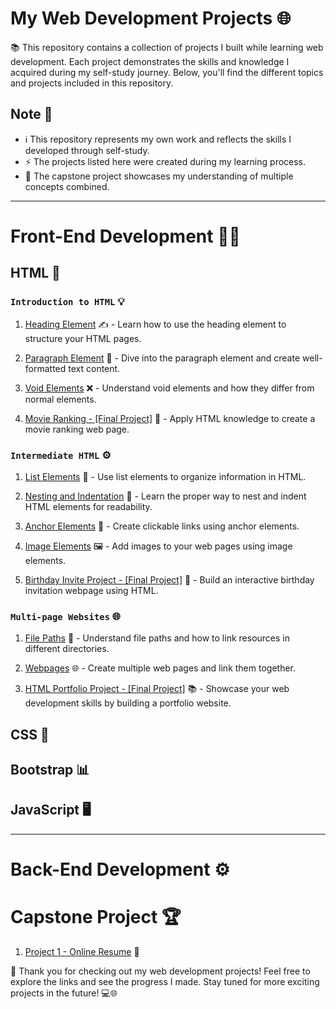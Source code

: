 # My Web Development Projects 🌐

📚 This repository contains a collection of projects I built while learning web development. Each project demonstrates the skills and knowledge I acquired during my self-study journey. Below, you'll find the different topics and projects included in this repository.

## Note 📝

- ℹ️ This repository represents my own work and reflects the skills I developed through self-study.
- ⚡ The projects listed here were created during my learning process.
- 🌟 The capstone project showcases my understanding of multiple concepts combined.

---

# Front-End Development 👨‍💻

## HTML 📄

### `Introduction to HTML` 💡

1. [Heading Element](https://sandip3.github.io/Angela-Yu/The%20Complete%202023%20Web%20Development%20Bootcamp/1%20-%20Front%20end%20Web%20Development/1%20-%20HTML/1%20-%20Introduction-to-HTML/2.1%20Heading%20Element/index.html) ✍️ - Learn how to use the heading element to structure your HTML pages.

2. [Paragraph Element](https://sandip3.github.io/Angela-Yu/The%20Complete%202023%20Web%20Development%20Bootcamp/1%20-%20Front%20end%20Web%20Development/1%20-%20HTML/1%20-%20Introduction-to-HTML/2.2%20Paragraph%20Element/index.html) 📃 - Dive into the paragraph element and create well-formatted text content.

3. [Void Elements](https://sandip3.github.io/Angela-Yu/The%20Complete%202023%20Web%20Development%20Bootcamp/1%20-%20Front%20end%20Web%20Development/1%20-%20HTML/1%20-%20Introduction-to-HTML/2.3%20Void%20Elements/index.html) ❌ - Understand void elements and how they differ from normal elements.

4. [Movie Ranking - [Final Project]](https://sandip3.github.io/Angela-Yu/The%20Complete%202023%20Web%20Development%20Bootcamp/1%20-%20Front%20end%20Web%20Development/1%20-%20HTML/1%20-%20Introduction-to-HTML/2.4%20Movie%20Ranking%20Project/index.html) 🎥 - Apply HTML knowledge to create a movie ranking web page.

### `Intermediate HTML` ⚙️

1. [List Elements](https://sandip3.github.io/Angela-Yu/The%20Complete%202023%20Web%20Development%20Bootcamp/1%20-%20Front%20end%20Web%20Development/1%20-%20HTML/2%20-%20Intermediate%20HTML/3.0%20List%20Elements/index.html) 📜 - Use list elements to organize information in HTML.

2. [Nesting and Indentation](https://sandip3.github.io/Angela-Yu/The%20Complete%202023%20Web%20Development%20Bootcamp/1%20-%20Front%20end%20Web%20Development/1%20-%20HTML/2%20-%20Intermediate%20HTML/3.1%20Nesting%20and%20Indentation/index.html) 🐣 - Learn the proper way to nest and indent HTML elements for readability.

3. [Anchor Elements](https://sandip3.github.io/Angela-Yu/The%20Complete%202023%20Web%20Development%20Bootcamp/1%20-%20Front%20end%20Web%20Development/1%20-%20HTML/2%20-%20Intermediate%20HTML/3.2%20Anchor%20Elements/index.html) 🔗 - Create clickable links using anchor elements.

4. [Image Elements](https://sandip3.github.io/Angela-Yu/The%20Complete%202023%20Web%20Development%20Bootcamp/1%20-%20Front%20end%20Web%20Development/1%20-%20HTML/2%20-%20Intermediate%20HTML/3.3%20Image%20Elements/index.html) 🖼️ - Add images to your web pages using image elements.

5. [Birthday Invite Project - [Final Project]](https://sandip3.github.io/Angela-Yu/The%20Complete%202023%20Web%20Development%20Bootcamp/1%20-%20Front%20end%20Web%20Development/1%20-%20HTML/2%20-%20Intermediate%20HTML/3.4%20Birthday%20Invite%20Project/index.html) 🎂 - Build an interactive birthday invitation webpage using HTML.

### `Multi-page Websites` 🌐

1. [File Paths](https://sandip3.github.io/Angela-Yu/The%20Complete%202023%20Web%20Development%20Bootcamp/1%20-%20Front%20end%20Web%20Development/1%20-%20HTML/3%20-%20MultiPage%20Websites/4.0%20File%20Paths/Folder0/index.html) 📁 - Understand file paths and how to link resources in different directories.

2. [Webpages](https://sandip3.github.io/Angela-Yu/The%20Complete%202023%20Web%20Development%20Bootcamp/1%20-%20Front%20end%20Web%20Development/1%20-%20HTML/3%20-%20MultiPage%20Websites/4.1%20Webpages/index.html) 🌐 - Create multiple web pages and link them together.

3. [HTML Portfolio Project - [Final Project]](https://sandip3.github.io/Angela-Yu/The%20Complete%202023%20Web%20Development%20Bootcamp/1%20-%20Front%20end%20Web%20Development/1%20-%20HTML/3%20-%20MultiPage%20Websites/4.3%20HTML%20Porfolio%20Project/index.html) 📚 - Showcase your web development skills by building a portfolio website.

## CSS 🎨

## Bootstrap 📊

## JavaScript 🖥️

---

# Back-End Development ⚙️

# Capstone Project 🏆

1. [Project 1 - Online Resume](https://sandip3.github.io/Capstone-Project/Project%201%20-%20Online%20Resume/) 📃

🚀 Thank you for checking out my web development projects! Feel free to explore the links and see the progress I made. Stay tuned for more exciting projects in the future!  💻🌐
